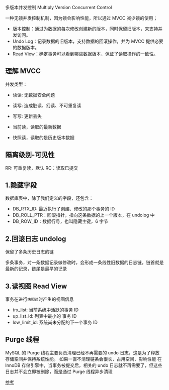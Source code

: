 多版本并发控制 Multiply Version Concurrent Control

一种无锁并发控制机制，因为锁会影响性能，所以通过 MVCC 减少锁的使用；

- 版本控制：通过为数据的每次修改创建新的版本，同时保留旧版本，来支持并发访问。
- Undo Log：记录数据的旧版本，支持数据的回滚操作，并为 MVCC 提供必要的数据版本。
- Read View：确定事务可以看到哪些数据版本，保证了读取操作的一致性。

## 理解 MVCC

并发类型：

- 读读: 无数据安全问题
- 读写: 造成脏读、幻读、不可重复读
- 写写: 更新丢失

- 当前读，读取的最新数据
- 快照读，读取的是历史版本数据

## 隔离级别-可见性

RR: 可重复读，默认
RC：读取已提交

## 1.隐藏字段

数据库表中，除了我们定义的字段，还包含：

- DB_RTX_ID: 最近执行了创建、修改的那个事务的 ID
- DB_ROLL_PTR：回滚指针，指向这条数据的上一个版本，在 undolog 中
- DB_ROW_ID：数据行号，也叫隐藏主键，6 字节

## 2.回滚日志 undolog

保留了多条历史日志的链

多条事务，对一条数据记录做修改时，会形成一条线性旧数据的日志链，链首就是最新的记录，链尾是最早的记录

## 3.读视图 Read View

事务在进行`快照读`时产生的视图信息

- trx_list: 当前系统中活跃的事务 ID
- up_list_id: 列表中最小的 事务 ID
- low_limit_id: 系统尚未分配的下一个事务 ID

## Purge 线程

MySQL 的 Purge 线程主要负责清理已经不再需要的 undo 日志，这是为了释放存储空间并保持系统性能。 如果一直不清理链条会很长，占用空间，影响性能
在 InnoDB 存储引擎中，当事务被提交后，相关的 undo 日志就不再需要了，但这些日志并不会立即被删除，而是通过 Purge 线程异步清理

[参考](https://www.bilibili.com/video/BV1EM4y1c7nk?p=11&vd_source=29954a52608497ee1a304ca105f8cb17)
